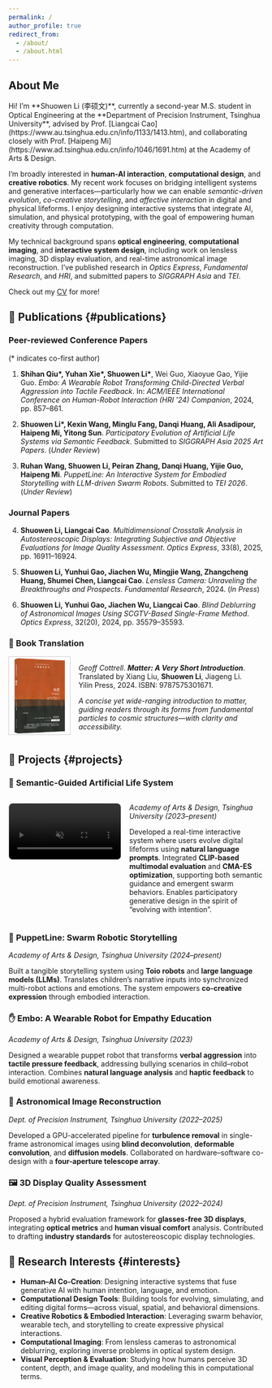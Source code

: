 ```yaml
---
permalink: /
author_profile: true
redirect_from: 
  - /about/
  - /about.html
---
```


<h2 id="about-me">About Me</h2>
Hi! I’m **Shuowen Li (李硕文)**, currently a second-year M.S. student in Optical Engineering at the **Department of Precision Instrument, Tsinghua University**, advised by Prof. [Liangcai Cao](https://www.au.tsinghua.edu.cn/info/1133/1413.htm), and collaborating closely with Prof. [Haipeng Mi](https://www.ad.tsinghua.edu.cn/info/1046/1691.htm) at the Academy of Arts & Design.

I’m broadly interested in **human-AI interaction**, **computational design**, and **creative robotics**. My recent work focuses on bridging intelligent systems and generative interfaces—particularly how we can enable *semantic-driven evolution*, *co-creative storytelling*, and *affective interaction* in digital and physical lifeforms. I enjoy designing interactive systems that integrate AI, simulation, and physical prototyping, with the goal of empowering human creativity through computation.

My technical background spans **optical engineering**, **computational imaging**, and **interactive system design**, including work on lensless imaging, 3D display evaluation, and real-time astronomical image reconstruction. I’ve published research in *Optics Express*, *Fundamental Research*, and *HRI*, and submitted papers to *SIGGRAPH Asia* and *TEI*.

Check out my [CV](../assets/CV_Shuowen_Li.pdf) for more!




## 📄 Publications {#publications}

### Peer-reviewed Conference Papers

(\* indicates co-first author)

1. **Shihan Qiu\*, Yuhan Xie\*, Shuowen Li\***, Wei Guo, Xiaoyue Gao, Yijie Guo.
   *Embo: A Wearable Robot Transforming Child-Directed Verbal Aggression into Tactile Feedback*.
   In: *ACM/IEEE International Conference on Human-Robot Interaction (HRI '24) Companion*, 2024, pp. 857–861.

2. **Shuowen Li\*, Kexin Wang, Minglu Fang, Danqi Huang, Ali Asadipour, Haipeng Mi, Yitong Sun**.
   *Participatory Evolution of Artificial Life Systems via Semantic Feedback*.
   Submitted to *SIGGRAPH Asia 2025 Art Papers*. (*Under Review*)

3. **Ruhan Wang, Shuowen Li, Peiran Zhang, Danqi Huang, Yijie Guo, Haipeng Mi**.
   *PuppetLine: An Interactive System for Embodied Storytelling with LLM-driven Swarm Robots*.
   Submitted to *TEI 2026*. (*Under Review*)



### Journal Papers

4. **Shuowen Li, Liangcai Cao**.
   *Multidimensional Crosstalk Analysis in Autostereoscopic Displays: Integrating Subjective and Objective Evaluations for Image Quality Assessment*.
   *Optics Express*, 33(8), 2025, pp. 16911–16924.

5. **Shuowen Li, Yunhui Gao, Jiachen Wu, Mingjie Wang, Zhangcheng Huang, Shumei Chen, Liangcai Cao**.
   *Lensless Camera: Unraveling the Breakthroughs and Prospects*.
   *Fundamental Research*, 2024. (*In Press*)

6. **Shuowen Li, Yunhui Gao, Jiachen Wu, Liangcai Cao**.
   *Blind Deblurring of Astronomical Images Using SCGTV-Based Single-Frame Method*.
   *Optics Express*, 32(20), 2024, pp. 35579–35593.




### 📘 Book Translation

<div style="display: flex; align-items: flex-start; gap: 16px; margin-top: 10px;">

  <img src="/images/matter_cover.jpg" alt="Matter book cover" style="width: 120px; height: auto; border: 1px solid #ccc;">

  <div>
    <p><em>Geoff Cottrell</em>. <strong><em>Matter: A Very Short Introduction</em></strong>.<br>
    Translated by Xiang Liu, <strong>Shuowen Li</strong>, Jiageng Li.<br>
    Yilin Press, 2024. ISBN: 9787575301671.</p>
    <p><em>A concise yet wide-ranging introduction to matter, guiding readers through its forms from fundamental particles to cosmic structures—with clarity and accessibility.</em></p>
  </div>

</div>



## 🧪 Projects {#projects}

### 🧬 <strong>Semantic-Guided Artificial Life System</strong>

<div style="display: flex; align-items: flex-start; gap: 16px; margin-top: 10px;">

  <video src="/videos/semantic_life.mp4" autoplay loop muted playsinline style="width: 220px; border-radius: 8px; border: 1px solid #ccc;"></video>

  <div>
    <p><em>Academy of Arts & Design, Tsinghua University (2023–present)</em></p>
    <p>Developed a real-time interactive system where users evolve digital lifeforms using <strong>natural language prompts</strong>. Integrated <strong>CLIP-based multimodal evaluation</strong> and <strong>CMA-ES optimization</strong>, supporting both semantic guidance and emergent swarm behaviors. Enables participatory generative design in the spirit of “evolving with intention”.</p>
  </div>

</div>


### 🤖 **PuppetLine: Swarm Robotic Storytelling**

*Academy of Arts & Design, Tsinghua University (2024–present)*

Built a tangible storytelling system using **Toio robots** and **large language models (LLMs)**. Translates children’s narrative inputs into synchronized multi-robot actions and emotions. The system empowers **co-creative expression** through embodied interaction.

### ✋ **Embo: A Wearable Robot for Empathy Education**

*Academy of Arts & Design, Tsinghua University (2023)*

Designed a wearable puppet robot that transforms **verbal aggression** into **tactile pressure feedback**, addressing bullying scenarios in child–robot interaction. Combines **natural language analysis** and **haptic feedback** to build emotional awareness.

### 🌌 **Astronomical Image Reconstruction**

*Dept. of Precision Instrument, Tsinghua University (2022–2025)*

Developed a GPU-accelerated pipeline for **turbulence removal** in single-frame astronomical images using **blind deconvolution**, **deformable convolution**, and **diffusion models**. Collaborated on hardware–software co-design with a **four-aperture telescope array**.

### 🖼️ **3D Display Quality Assessment**

*Dept. of Precision Instrument, Tsinghua University (2022–2024)*

Proposed a hybrid evaluation framework for **glasses-free 3D displays**, integrating **optical metrics** and **human visual comfort** analysis. Contributed to drafting **industry standards** for autostereoscopic display technologies.




## 🎯 Research Interests {#interests}

* **Human–AI Co-Creation**: Designing interactive systems that fuse generative AI with human intention, language, and emotion.
* **Computational Design Tools**: Building tools for evolving, simulating, and editing digital forms—across visual, spatial, and behavioral dimensions.
* **Creative Robotics & Embodied Interaction**: Leveraging swarm behavior, wearable tech, and storytelling to create expressive physical interactions.
* **Computational Imaging**: From lensless cameras to astronomical deblurring, exploring inverse problems in optical system design.
* **Visual Perception & Evaluation**: Studying how humans perceive 3D content, depth, and image quality, and modeling this in computational terms.

